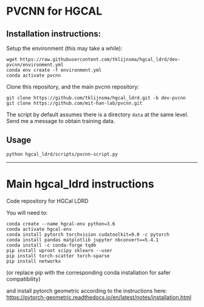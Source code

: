 # PVCNN for HGCAL


## Installation instructions:

Setup the environment (this may take a while):

```
wget https://raw.githubusercontent.com/tklijnsma/hgcal_ldrd/dev-pvcnn/environment.yml
conda env create -f environment.yml
conda activate pvcnn
```

Clone this repository, and the main pvcnn repository:

```
git clone https://github.com/tklijnsma/hgcal_ldrd.git -b dev-pvcnn
git clone https://github.com/mit-han-lab/pvcnn.git
```

The script by default assumes there is a directory `data` at the same level. Send me a message to obtain training data.


## Usage

```
python hgcal_ldrd/scripts/pvcnn-script.py
```

______________________________

# Main hgcal_ldrd instructions

Code repository for HGCal LDRD

You will need to:
```
conda create --name hgcal-env python=3.6
conda activate hgcal-env
conda install pytorch torchvision cudatoolkit=9.0 -c pytorch
conda install pandas matplotlib jupyter nbconvert==5.4.1
conda install -c conda-forge tqdm
pip install uproot scipy sklearn --user
pip install torch-scatter torch-sparse
pip install networkx
```
(or replace pip with the corresponding conda installation for safer compatibility)

and install pytorch geometric according to the instructions here:
https://pytorch-geometric.readthedocs.io/en/latest/notes/installation.html

